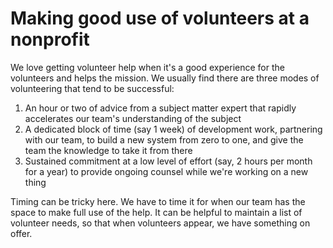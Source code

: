 # Making good use of volunteers at a nonprofit

We love getting volunteer help when it's a good experience for the volunteers and helps the mission. We usually find there are three modes of volunteering that tend to be successful:
1. An hour or two of advice from a subject matter expert that rapidly accelerates our team's understanding of the subject
1. A dedicated block of time (say 1 week) of development work, partnering with our team, to build a new system from zero to one, and give the team the knowledge to take it from there
1. Sustained commitment at a low level of effort (say, 2 hours per month for a year) to provide ongoing counsel while we're working on a new thing

Timing can be tricky here. We have to time it for when our team has the space to make full use of the help. It can be helpful to maintain a list of volunteer needs, so that when volunteers appear, we have something on offer.
